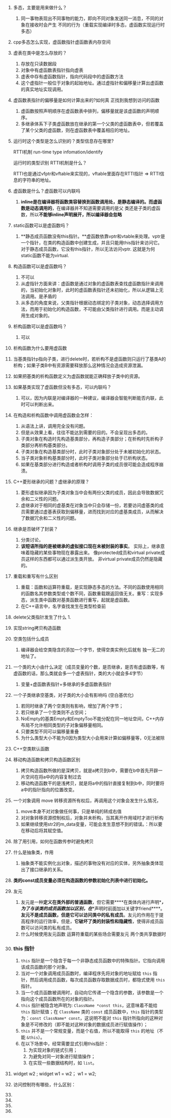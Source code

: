 1. 多态，主要是用来做什么？
   1. 同⼀事物表现出不同事物的能⼒，即向不同对象发送同⼀消息，不同的对象在接收时会产⽣ 不同的⾏为（重载实现编译时多态，虚函数实现运⾏时多态）
   
2. cpp多态怎么实现，虚函数指针虚函数表内存空间

3. 虚表在类中是怎么存放的？
   1. 存放在只读数据段
   2. 对象中有虚函数表指针指向虚表
   3. 虚表中存有虚函数指针，指向代码段中的虚函数方法
   3. 这个虚指针一般位于对象的起始地址。通过虚指针和偏移量计算出虚函数的真实地址实现调用。
   
4. 虚函数表指针的偏移量是如何计算出来的?如何真 正找到我想到访问的函数

   1. 虚函数按照声明顺序在虚函数表中排列，偏移量就是该虚函数的声明顺序。
   2. 多继承体系下子类虚函数放在继承的第一个父类的虚函数表中，但若覆盖了某个父类的虚函数，则在虚函数表中覆盖相应的地址。

5. 运行时这个类型是怎么识别的？类型信息存在哪里?

   RTTI机制  run-time type infomation/identify

   运行时的类型识别 RTTI机制是什么？

   RTTI也是通过vfptr和vftable来实现的，vftable里面存在RTTI指针 => RTTI信息的字符串的地址。

6. 虚函数是什么？虚函数可以内联吗
   1. **inline是在编译器将函数类容替换到函数调用处，是静态编译的。**而**虚函数是动态调用的**，在编译器并不知道需要调用的是父 类还是子类的虚函数，所以**不能够inline声明展开，所以编译器会忽略**

7. static函数可以是虚函数吗？
   1. **静态成员函数没有this指针。**虚函数依靠vptr和vtable来处理。vptr是一个指针，在类的构造函数中创建生成，并且只能用this指针来访问它。对于静态成员函数，它没有this指针，所以无法访问vptr. 这就是为何static函数不能为virtual.

8. 构造函数可以是虚函数吗？
   1. 不可以
   2. 从虚指针方面来讲：虚函数是通过对象的虚函数表查找虚函数指针来调用的，当初始化对象时，此时的虚函数表指针还未初始化，所以从逻辑上无法调用。是矛盾的
   3. 从多态的角度来说，父类指针根据动态绑定的子类对象，动态选择调用方法，而用于初始化的构造函数，不可能由父类指针进行调用。而是主动调用生成对象的。

9. 析构函数可以是虚函数吗？
   1. 可以

10. 析构函数为什么要用虚函数

   11. 当基类指针p指向子类，进行delete时，若析构不是虚函数则只运行了基类A的析构；如果子类B中有资源需要释放那么这种情况会造成资源泄漏。

   2. 如果把基类的析构函数定义为虚函数就能正确释放子类中的资源。

11. 如果基类实现了虚函数但没有多态，可以内联吗？
    1. 可以，因为内联是对编译器的一种建议，编译器会智能判断能否内联，此时可以判断出来。

12. 在构造和析构函数中调用虚函数会怎样：
    1. 从语法上讲，调用完全没有问题。
    2. 但是从效果上看，往往不能达到需要的目的。不会呈现出多态的。
    3. 子类对象在构造时先构造基类部分，再构造子类部分；在析构时先析构子类部分再析构基类部分。
    4. 子类对象在构造基类部分时，此时子类对象部分处于未被初始化的状态。
    5. 当子类对象析构基类部分时，此时子类对象部分处于已析构状态。
    6. 如果在基类部分进行构造或者析构时调用子类的成员很可能会造成程序崩溃。

13. C++菱形继承的问题？虚继承的原理？
    1. 菱形虚拟继承因为子类对象当中会有两份父类的成员，因此会导致数据冗余和二义性的问题。
    2. 虚继承对于相同的虚基类在对象当中只会存储一份，若要访问虚基类的成员需要通过虚基表获取到偏移量，进而找到对应的虚基类成员，从而解决了数据冗余和二义性的问题。

14. 继承是否破坏了封装？

    1. 分类讨论，
    2. **该短语所指的是被继承的虚拟接口现在未被封装的事实**。 实际上，继承意味着隐藏的某些事物现在暴露出来。 像protected成员和virtual private成员这样的东西都可以通过派生类开放。  非virtual private成员仍然是隐藏的。 

15. 重载和重写有什么区别
    1. 重载：函数和运算符重载，是实现静态多态的方法。不同的函数使用相同的函数名其参数类型或个数不同，函数重载跟返回值无关。重写：实现多态，派生类中函数对基类函数进行重写，起就是虚函数。
    1. 在C++语言中，名字查找发生在类型检查前

16. delete父类指针发生了什么
    1. 

17. 实现string拷贝构造函数

18. 空类包括什么成员
    1. 编译器会给空类隐含的添加⼀个字节，使得空类实例化后就有 独⼀⽆⼆的地址了。 

19. 一个类的大小由什么决定（成员变量的个数，是否继承，是否有虚函数等，有虚函数的话，那么类就会多一个虚表指针，类的大小就会多4字节）
    1. 变量+虚函数表指针+多继承的多虚函数表指针

20. 一个子类继承空基类，对子类的大小会有影响吗 (空白基优化)
    1. 若同时继承了两个空类则有影响，增加了两个字节；
    2. 若只继承了一个空类则不占空间；
    3. NoEmpty的基类Empty和EmptyToo不能分配在同一地址空间，C++内存布局不允许相同类型的子对象偏移量相同。
    4. 只要类型不同可以偏移量重叠
    5. 为什么类型大小不能为0因为类型大小会用来计算如偏移量等，0无法被除

20. C++空类默认函数
    
21. 移动构造函数和拷贝构造函数区别
    1. 拷贝构造函数所做的是深拷贝，就是a拷贝到b中，需要在b中首先开辟一片空间在将a中的内容复制过去
    2. 移动构造函数干的是浅拷贝，就是将a中的指针直接复制到b中，同时要将a中的指针指向的位置改变。

22. 一个对象调用 move 转移资源所有权后，再调用这个对象会发生什么情况，
    1. move本身不对对象做任何事，只是单纯的转成右值
    2. 对对象转移资源控制权后，对象并未析构，当其离开作用域时才进行析构
    3. 如果继续使用str2的m_data变量，可能会发生意想不到的错误。：所以要在移动后将其赋空值。

23. 除了用引用，如何在函数传参时避免拷贝

24. 什么是抽象类，作用
    1. 抽象类不能实例化出对象，描述的事物没有对应的实体，另外抽象类体现出了接口继承的关系。

25. **类的const成员变量必须在构造函数的参数初始化列表中进行初始化。**

26. 友元
    1. 友元是一种**定义在类外部的普通函数**，但它需要***\*在类体内进行声明\****，为了与该类的成员函数加以区别，在***\*声明时前面加以关键字friend\****。**友元不是成员函数，但是它可以访问类中的私有成员**。友元的作用在于提高程序的运行效率，但是，**它破坏了类的封装性和隐藏性**，使得非成员函数可以访问类的私有成员。
    2. 什么时候使用友元函数
       运算符重载的某些场合需要友元
       两个类共享数据时

29. ### this 指针

    1. `this` 指针是一个隐含于每一个非静态成员函数中的特殊指针。它指向调用该成员函数的那个对象。
    2. 当对一个对象调用成员函数时，编译程序先将对象的地址赋给 `this` 指针，然后调用成员函数，每次成员函数存取数据成员时，都隐式使用 `this` 指针。
    3. 当一个成员函数被调用时，自动向它传递一个隐含的参数，该参数是一个指向这个成员函数所在的对象的指针。
    4. `this` 指针被隐含地声明为: `ClassName *const this`，这意味着不能给 `this` 指针赋值；在 `ClassName` 类的 `const` 成员函数中，`this` 指针的类型为：`const ClassName* const`，这说明不能对 `this` 指针所指向的这种对象是不可修改的（即不能对这种对象的数据成员进行赋值操作）；
    5. `this` 并不是一个常规变量，而是个右值，所以不能取得 `this` 的地址（不能 `&this`）。
    6. 在以下场景中，经常需要显式引用this指针：
       1. 为实现对象的链式引用；
       2. 为避免对同一对象进行赋值操作；
       3. 在实现一些数据结构时，如 `list`。
    
30. widget w2 ;   widget w1 = w2； w1 = w2;

31. 访问控制符有哪些，什么区别：

32. 

33. 

34. 

31. 